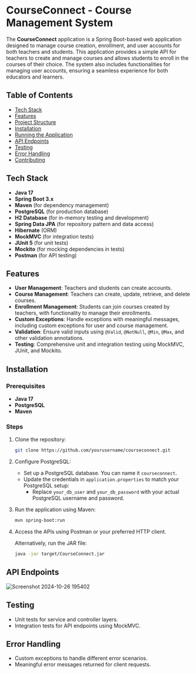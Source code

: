 # CourseConnect - Course Management System

The **CourseConnect** application is a Spring Boot-based web application designed to manage course creation, enrollment, and user accounts for both teachers and students. This application provides a simple API for teachers to create and manage courses and allows students to enroll in the courses of their choice. The system also includes functionalities for managing user accounts, ensuring a seamless experience for both educators and learners.

## Table of Contents
- [Tech Stack](#tech-stack)
- [Features](#features)
- [Project Structure](#project-structure)
- [Installation](#installation)
- [Running the Application](#running-the-application)
- [API Endpoints](#api-endpoints)
- [Testing](#testing)
- [Error Handling](#error-handling)
- [Contributing](#contributing)

## Tech Stack
- **Java 17**
- **Spring Boot 3.x**
- **Maven** (for dependency management)
- **PostgreSQL** (for production database)
- **H2 Database** (for in-memory testing and development)
- **Spring Data JPA** (for repository pattern and data access)
- **Hibernate** (ORM)
- **MockMVC** (for integration tests)
- **JUnit 5** (for unit tests)
- **Mockito** (for mocking dependencies in tests)
- **Postman** (for API testing)

## Features
- **User Management**: Teachers and students can create accounts.
- **Course Management**: Teachers can create, update, retrieve, and delete courses.
- **Enrollment Management**: Students can join courses created by teachers, with functionality to manage their enrollments.
- **Custom Exceptions**: Handle exceptions with meaningful messages, including custom exceptions for user and course management.
- **Validation**: Ensure valid inputs using `@Valid`, `@NotNull`, `@Min`, `@Max`, and other validation annotations.
- **Testing**: Comprehensive unit and integration testing using MockMVC, JUnit, and Mockito.

## Installation
### Prerequisites
- **Java 17**
- **PostgreSQL**
- **Maven**

### Steps
1. Clone the repository:
    ```bash
    git clone https://github.com/yourusername/courseconnect.git
    ```

2. Configure PostgreSQL:
   - Set up a PostgreSQL database. You can name it `courseconnect`.
   - Update the credentials in `application.properties` to match your PostgreSQL setup:
     - Replace `your_db_user` and `your_db_password` with your actual PostgreSQL username and password.

3. Run the application using Maven:
    ```bash
    mvn spring-boot:run
    ```

4. Access the APIs using Postman or your preferred HTTP client.

   Alternatively, run the JAR file:
    ```bash
    java -jar target/CourseConnect.jar
    ```

## API Endpoints
   
![Screenshot 2024-10-26 195402](https://github.com/user-attachments/assets/06177dc5-9b3f-4b82-ac98-f5600c15847a)

## Testing
- Unit tests for service and controller layers.
- Integration tests for API endpoints using MockMVC.

## Error Handling
- Custom exceptions to handle different error scenarios.
- Meaningful error messages returned for client requests.